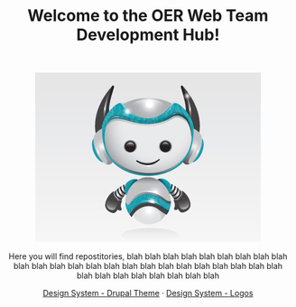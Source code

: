 <h1 align="center">Welcome to the OER Web Team Development Hub!</h1><br>

<p align="center">
      <img src="/img/oer-web--mascotte.jpg">
</p>

<p align="center">
    Here you will find repostitories, blah blah blah blah blah blah blah blah blah blah blah blah blah blah blah blah blah blah blah blah blah blah blah blah blah blah blah blah blah blah blah blah
</p>

<p align="center">
  <a href="https://getbootstrap.com/docs/5.2/">Design System - Drupal Theme</a>
  ·
  <a href="https://icons.getbootstrap.com/">Design System - Logos</a>
</p>
